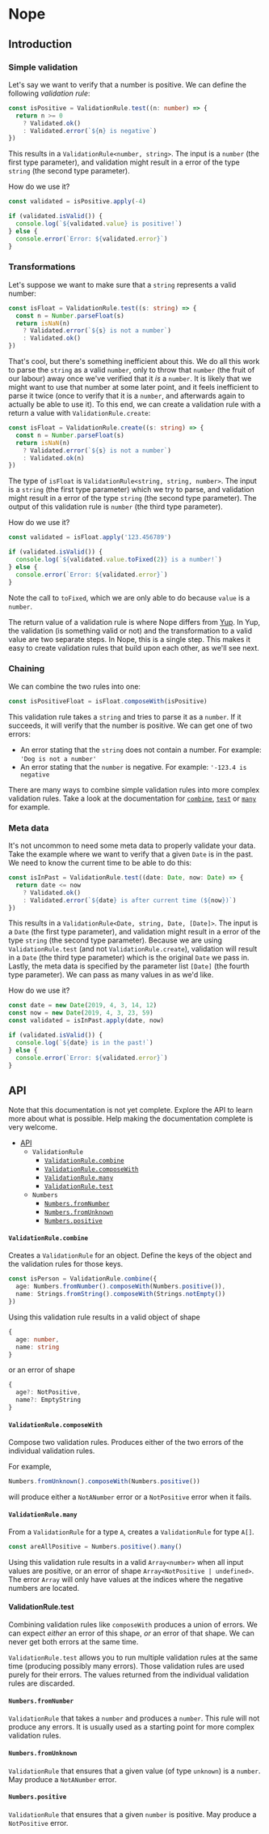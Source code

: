 # Nope

## Introduction

### Simple validation

Let's say we want to verify that a number is positive. We can define the following _validation rule_:

```typescript
const isPositive = ValidationRule.test((n: number) => {
  return n >= 0 
    ? Validated.ok() 
    : Validated.error(`${n} is negative`)
})
```

This results in a `ValidationRule<number, string>`. The input is a `number` (the first type parameter), and validation might result in a error of the type `string` (the second type parameter).

How do we use it?

```typescript
const validated = isPositive.apply(-4)

if (validated.isValid()) {
  console.log(`${validated.value} is positive!`)
} else {
  console.error(`Error: ${validated.error}`)
}
```

### Transformations

Let's suppose we want to make sure that a `string` represents a valid number:

```typescript
const isFloat = ValidationRule.test((s: string) => {
  const n = Number.parseFloat(s)
  return isNaN(n) 
    ? Validated.error(`${s} is not a number`) 
    : Validated.ok()
})
```

That's cool, but there's something inefficient about this. We do all this work to parse the `string` as a valid `number`, only to throw that `number` (the fruit of our labour) away once we've verified that it _is_ a `number`. It is likely that we might want to use that number at some later point, and it feels inefficient to parse it twice (once to verify that it is a `number`, and afterwards again to actually be able to use it). To this end, we can create a validation rule with a return a value with `ValidationRule.create`:

```typescript
const isFloat = ValidationRule.create((s: string) => {
  const n = Number.parseFloat(s)
  return isNaN(n) 
    ? Validated.error(`${s} is not a number`) 
    : Validated.ok(n)
})
```

The type of `isFloat` is `ValidationRule<string, string, number>`. The input is a `string` (the first type parameter) which we try to parse, and validation might result in a error of the type `string` (the second type parameter). The output of this validation rule is `number` (the third type parameter).

How do we use it?

```typescript
const validated = isFloat.apply('123.456789')

if (validated.isValid()) {
  console.log(`${validated.value.toFixed(2)} is a number!`)
} else {
  console.error(`Error: ${validated.error}`)
}
```

Note the call to `toFixed`, which we are only able to do because `value` is a `number`.

The return value of a validation rule is where Nope differs from [Yup](https://github.com/jquense/yup). In Yup, the validation (is something valid or not) and the transformation to a valid value are two separate steps. In Nope, this is a single step. This makes it easy to create validation rules that build upon each other, as we'll see next.

### Chaining

We can combine the two rules into one:

```typescript
const isPositiveFloat = isFloat.composeWith(isPositive)
```

This validation rule takes a `string` and tries to parse it as a `number`. If it succeeds, it will verify that the number is positive. We can get one of two errors:

* An error stating that the `string` does not contain a number. For example: `'Dog is not a number'`
* An error stating that the `number` is negative. For example: `'-123.4 is negative`

There are many ways to combine simple validation rules into more complex validation rules. Take a look at the documentation for [`combine`](#validationrulecombine), [`test`]($validationruletest) or [`many`](#validationrulemany) for example.

### Meta data

It's not uncommon to need some meta data to properly validate your data. Take the example where we want to verify that a given `Date` is in the past. We need to know the current time to be able to do this:

```typescript
const isInPast = ValidationRule.test((date: Date, now: Date) => {
  return date <= now
    ? Validated.ok()
    : Validated.error(`${date} is after current time (${now})`)
})
```

This results in a `ValidationRule<Date, string, Date, [Date]>`. The input is a `Date` (the first type parameter), and validation might result in a error of the type `string` (the second type parameter). Because we are using `ValidationRule.test` (and not `ValidationRule.create`), validation will result in a `Date` (the third type parameter) which is the original `Date` we pass in. Lastly, the meta data is specified by the parameter list `[Date]` (the fourth type parameter). We can pass as many values in as we'd like.

How do we use it?

```typescript
const date = new Date(2019, 4, 3, 14, 12)
const now = new Date(2019, 4, 3, 23, 59)
const validated = isInPast.apply(date, now)

if (validated.isValid()) {
  console.log(`${date} is in the past!`)
} else {
  console.error(`Error: ${validated.error}`)
}
```

## API

Note that this documentation is not yet complete. Explore the API to learn more about what is possible. Help making the documentation complete is very welcome.

- [API](#API)
  - `ValidationRule`
    - [`ValidationRule.combine`](#validationrulecombine)
    - [`ValidationRule.composeWith`](#validationrulecomposewith)
    - [`ValidationRule.many`](#validationrulemany)
    - [`ValidationRule.test`](#validationruletest)
  - `Numbers`
    - [`Numbers.fromNumber`](#numbersfromnumber)
    - [`Numbers.fromUnknown`](#numbersfromunknown)
    - [`Numbers.positive`](#numberspositive)

#### `ValidationRule.combine`

Creates a `ValidationRule` for an object. Define the keys of the object and the validation rules for those keys. 

```typescript
const isPerson = ValidationRule.combine({
  age: Numbers.fromNumber().composeWith(Numbers.positive()),
  name: Strings.fromString().composeWith(Strings.notEmpty())
})
```

Using this validation rule results in a valid object of shape

```typescript
{
  age: number,
  name: string
}
```

or an error of shape

```typescript
{
  age?: NotPositive,
  name?: EmptyString
}
```

#### `ValidationRule.composeWith`

Compose two validation rules. Produces either of the two errors of the individual validation rules.

For example,

```typescript
Numbers.fromUnknown().composeWith(Numbers.positive())
```

will produce either a `NotANumber` error or a `NotPositive` error when it fails.

#### `ValidationRule.many`

From a `ValidationRule` for a type `A`, creates a `ValidationRule` for type `A[]`.

```typescript
const areAllPositive = Numbers.positive().many()
```

Using this validation rule results in a valid `Array<number>` when all input values are positive, or an error of shape `Array<NotPositive | undefined>`. The error `Array` will only have values at the indices where the negative numbers are located.

#### ValidationRule.test

Combining validation rules like `composeWith` produces a union of errors. We can expect _either_ an error of this shape, _or_ an error of that shape. We can never get both errors at the same time.

`ValidationRule.test` allows you to run multiple validation rules at the same time (producing possibly many errors). Those validation rules are used purely for their errors. The values returned from the individual validation rules are discarded.

#### `Numbers.fromNumber`

`ValidationRule` that takes a `number` and produces a `number`. This rule will not produce any errors. It is usually used as a starting point for more complex validation rules.

#### `Numbers.fromUnknown`

`ValidationRule` that ensures that a given value (of type `unknown`) is a `number`. May produce a `NotANumber` error.

#### `Numbers.positive`

`ValidationRule` that ensures that a given `number` is positive. May produce a `NotPositive` error.